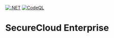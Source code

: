 [![.NET](https://github.com/matteodev8/SecureCloudEnterprise/actions/workflows/ubuntu-dotnet.yml/badge.svg)](https://github.com/matteodev8/SecureCloudEnterprise/actions/workflows/ubuntu-dotnet.yml)
[![CodeQL](https://github.com/matteodev8/SecureCloudEnterprise/actions/workflows/codeql.yml/badge.svg)](https://github.com/matteodev8/SecureCloudEnterprise/actions/workflows/codeql.yml)

# SecureCloud Enterprise

